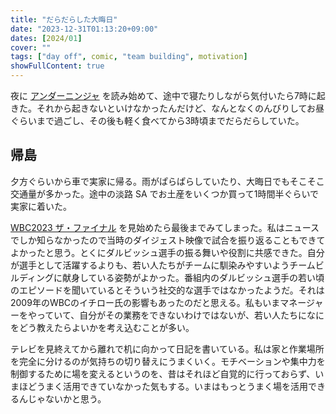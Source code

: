 ```yaml
---
title: "だらだらした大晦日"
date: "2023-12-31T01:13:20+09:00"
dates: [2024/01]
cover: ""
tags: ["day off", comic, "team building", motivation]
showFullContent: true
---
```


夜に [アンダーニンジャ](https://yanmaga.jp/comics/%E3%82%A2%E3%83%B3%E3%83%80%E3%83%BC%E3%83%8B%E3%83%B3%E3%82%B8%E3%83%A3) を読み始めて、途中で寝たりしながら気付いたら7時に起きた。それから起きないといけなかったんだけど、なんとなくのんびりしてお昼ぐらいまで過ごし、その後も軽く食べてから3時頃までだらだらしていた。

## 帰島

夕方ぐらいから車で実家に帰る。雨がぱらぱらしていたり、大晦日でもそこそこ交通量が多かった。途中の淡路 SA でお土産をいくつか買って1時間半ぐらいで実家に着いた。

[WBC2023 ザ・ファイナル](https://www.tbs.co.jp/program/wbc2023sp_20231231/) を見始めたら最後までみてしまった。私はニュースでしか知らなかったので当時のダイジェスト映像で試合を振り返ることもできてよかったと思う。とくにダルビッシュ選手の振る舞いや役割に共感できた。自分が選手として活躍するよりも、若い人たちがチームに馴染みやすいようチームビルディングに献身している姿勢がよかった。番組内のダルビッシュ選手の若い頃のエピソードを聞いているとそういう社交的な選手ではなかったようだ。それは2009年のWBCのイチロー氏の影響もあったのだと思える。私もいまマネージャーをやっていて、自分がその業務をできないわけではないが、若い人たちになにをどう教えたらよいかを考え込むことが多い。

テレビを見終えてから離れで机に向かって日記を書いている。私は家と作業場所を完全に分けるのが気持ちの切り替えにうまくいく。モチベーションや集中力を制御するために場を変えるというのを、昔はそれほど自覚的に行っておらず、いまほどうまく活用できていなかった気もする。いまはもっとうまく場を活用できるんじゃないかと思う。
